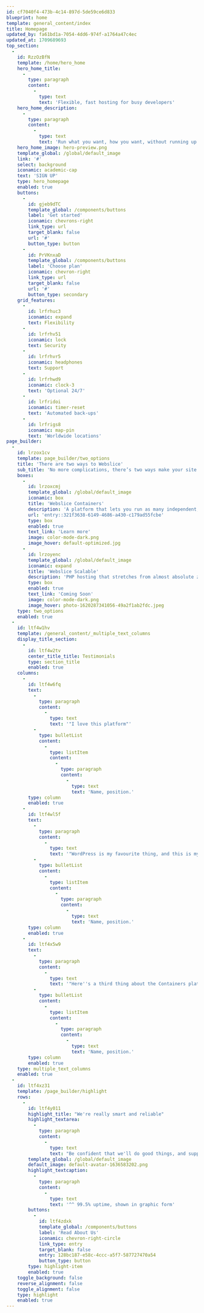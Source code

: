 ```yaml
---
id: cf7040f4-473b-4c14-897d-5de59ce6d833
blueprint: home
template: general_content/index
title: Homepage
updated_by: fa61bd1a-7054-4dd6-974f-a1764a47c4ec
updated_at: 1709689693
top_section:
  -
    id: RzzOzBfN
    template: /home/hero_home
    hero_home_title:
      -
        type: paragraph
        content:
          -
            type: text
            text: 'Flexible, fast hosting for busy developers'
    hero_home_description:
      -
        type: paragraph
        content:
          -
            type: text
            text: 'Run what you want, how you want, without running up massive bills'
    hero_home_image: hero-preview.png
    template_global: /global/default_image
    link: '#'
    select: background
    iconamic: academic-cap
    text: 'SIGN UP'
    type: hero_homepage
    enabled: true
    buttons:
      -
        id: gjeb9dTC
        template_global: /components/buttons
        label: 'Get started'
        iconamic: chevrons-right
        link_type: url
        target_blank: false
        url: '#'
        button_type: button
      -
        id: PrVKnxaD
        template_global: /components/buttons
        label: 'Choose plan'
        iconamic: chevron-right
        link_type: url
        target_blank: false
        url: '#'
        button_type: secondary
    grid_features:
      -
        id: lrfrhuc3
        iconamic: expand
        text: Flexibility
      -
        id: lrfrhv51
        iconamic: lock
        text: Security
      -
        id: lrfrhvr5
        iconamic: headphones
        text: Support
      -
        id: lrfrhwd9
        iconamic: clock-3
        text: 'Optional 24/7'
      -
        id: lrfridoi
        iconamic: timer-reset
        text: 'Automated back-ups'
      -
        id: lrfrigs8
        iconamic: map-pin
        text: 'Worldwide locations'
page_builder:
  -
    id: lrzox1cv
    template: page_builder/two_options
    title: 'There are two ways to Webslice'
    sub_title: 'No more complications, there’s two ways make your site available to your customers.'
    boxes:
      -
        id: lrzoxcmj
        template_global: /global/default_image
        iconamic: box
        title: 'Webslice Containers'
        description: 'A platform that lets you run as many independent, flexible environments as you need. One account, one server, dozens of pre-built images (or build your own), and no technical headaches. You control it all. LAUNCHING EARLY 2024.'
        url: 'entry::321f3638-6149-4686-a430-c179ad55fcbe'
        type: box
        enabled: true
        text_link: 'Learn more'
        image: color-mode-dark.png
        image_hover: default-optimized.jpg
      -
        id: lrzoyenc
        template_global: /global/default_image
        iconamic: expand
        title: 'Webslice Scalable'
        description: 'PHP hosting that stretches from almost absolute zero to somewhere near infinity (but you can set your own limits). Bring your PHP apps, no modification required, and discover pay-as-you-go hosting. COMING SOON.'
        type: box
        enabled: true
        text_link: 'Coming Soon'
        image: color-mode-dark.png
        image_hover: photo-1620287341056-49a2f1ab2fdc.jpeg
    type: two_options
    enabled: true
  -
    id: ltf4w1hv
    template: /general_content/_multiple_text_columns
    display_title_section:
      -
        id: ltf4w2tv
        center_title_title: Testimonials
        type: section_title
        enabled: true
    columns:
      -
        id: ltf4w6fq
        text:
          -
            type: paragraph
            content:
              -
                type: text
                text: '"I love this platform"'
          -
            type: bulletList
            content:
              -
                type: listItem
                content:
                  -
                    type: paragraph
                    content:
                      -
                        type: text
                        text: 'Name, position.'
        type: column
        enabled: true
      -
        id: ltf4wl5f
        text:
          -
            type: paragraph
            content:
              -
                type: text
                text: '"WordPress is my favourite thing, and this is my favourite hosting."'
          -
            type: bulletList
            content:
              -
                type: listItem
                content:
                  -
                    type: paragraph
                    content:
                      -
                        type: text
                        text: 'Name, position.'
        type: column
        enabled: true
      -
        id: ltf4x5w9
        text:
          -
            type: paragraph
            content:
              -
                type: text
                text: '"Here''s a third thing about the Containers platform."'
          -
            type: bulletList
            content:
              -
                type: listItem
                content:
                  -
                    type: paragraph
                    content:
                      -
                        type: text
                        text: 'Name, position.'
        type: column
        enabled: true
    type: multiple_text_columns
    enabled: true
  -
    id: ltf4xz31
    template: /page_builder/highlight
    rows:
      -
        id: ltf4y011
        highlight_title: "We're really smart and reliable"
        highlight_textarea:
          -
            type: paragraph
            content:
              -
                type: text
                text: "Be confident that we'll do good things, and support you and you do great things."
        template_global: /global/default_image
        default_image: default-avatar-1636583202.png
        highlight_textcaption:
          -
            type: paragraph
            content:
              -
                type: text
                text: '^^ 99.5% uptime, shown in graphic form'
        buttons:
          -
            id: ltf4zdxk
            template_global: /components/buttons
            label: 'Read About Us'
            iconamic: chevron-right-circle
            link_type: entry
            target_blank: false
            entry: 128bc187-e58c-4ccc-a5f7-587727470a54
            button_type: button
        type: highlight-item
        enabled: true
    toggle_background: false
    reverse_alignment: false
    toggle_alignment: false
    type: highlight
    enabled: true
---
```

